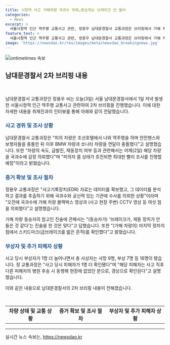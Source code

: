 ```yaml
---
title: 시청역 사고 가해차량 국과수 의뢰…동승자는 브레이크 안 들어
categories:
  - News
excerpt: >
  서울시청역 인근 역주행 교통사고 관련, 정용우 남대문경찰서 교통과장은 브리핑에서 가해 차량을 국립과학수사연구원에 의뢰했다고 전했습니다. 또한 사고 당시 총 사상자는 사망 9명, 부상 7명 등 16명이며, 추가 피해자가 확인되었다고 밝혔습니다. 이에 따라 차량의 속도, 제동장치 여부 등에 대한 조사가 진행되고 있습니다.
feature_text: >
  서울시청역 인근 역주행 교통사고 관련, 정용우 남대문경찰서 교통과장은 브리핑에서 가해 차량을 국립과학수사연구원에 의뢰했다고 전했습니다. 또한 사고 당시 총 사상자는 사망 9명, 부상 7명 등 16명이며, 추가 피해자가 확인되었다고 밝혔습니다. 이에 따라 차량의 속도, 제동장치 여부 등에 대한 조사가 진행되고 있습니다.
image: 'https://newsdao.kr/res/images/meta/newsdao_breakingnews.jpg'
---
```


<p><img src="https://newsdao.kr/res/images/meta/newsdao_breakingnews.jpg" alt="ontimetimes 속보" /></p>

<h2 data-ke-size="size26">남대문경찰서 2차 브리핑 내용</h2>

<p data-ke-size="size16">&nbsp;</p>

<p>남대문경찰서 교통과장인 정용우 씨는 오늘(3일) 서울 남대문경찰서에서 1일 저녁 발생한 서울시청역 인근 역주행 교통사고 관련하여 2차 브리핑을 진행했습니다. 이에 대한 자세한 내용을 취재진과의 인터뷰를 통해 아래와 같이 전달했습니다.</p>

<h3><b><span style="color: #1a5490;">사고 경위 및 조사 상황</span></b></h3>

<p>남대문경찰서 교통과장은 "피의 차량은 조선호텔에서 나와 역주행을 하며 안전펜스와 보행자들을 충돌한 뒤 이후 BMW 차량과 쏘나타 차량을 연달아 충돌했다"고 설명했습니다. 또한 "차량의 속도, 급발진, 제동장치 여부 등과 관련해서는 어제(2일) 해당 차량을 국과수에 감정 의뢰했다"며 "피의자 몸 상태가 호전되면 최대한 빨리 조사를 진행할 예정"이라고 밝혔습니다.</p>

<h3><b><span style="color: #1a5490;">증거 확보 및 조사 절차</span></b></h3>

<p>정용우 교통과장은 "사고기록장치(EDR) 자료는 데이터를 확보했고, 그 데이터를 분석하고 결과를 추출하기 위해 국과수와 공신력 있는 기관에 수사를 의뢰한 상황"이라며 "오전에 국과수에 가해 차량 블랙박스 영상과 (사고 현장 주변) CCTV 영상 등 여섯 점을 의뢰했다"고 설명했습니다.</p>

<p>가해 차량 동승자의 참고인 진술에 관해서는 "(동승자가) '브레이크가, 제동 장치가 안 들은 것 같다'는 진술을 한 것은 맞다"고 답했습니다. 또한 "(가해 차량의) 마지막 정차지점에서 스키드마크(급브레이크를 밟은 흔적)를 확인했다"고 밝혔습니다.</p>

<h3><b><span style="color: #1a5490;">부상자 및 추가 피해자 상황</span></b></h3>

<p>사고 당시 부상자가 1명 더 늘어나면서 총 사상자는 사망 9명, 부상 7명 등 16명이 됐습니다. 정 교통과장은 "사고 당시 피해자가 1명 더 확인됐다"며 "해당 피해자는 사고 직후 다른 피해자의 병원 후송 시 동행해 현장에 없었던 분으로, 경상으로 확인된다"고 설명했습니다.</p>

<p>이와 같은 내용으로 남대문경찰서의 2차 브리핑 내용이 전해졌습니다.</p>

<p data-ke-size="size16">&nbsp;</p>

<table>
    <tbody>
        <tr>
            <td style="text-align: center; height: 17px;"><b>차량 상태 및 교통 상황</b></td>
            <td style="text-align: center; height: 17px;"><b>증거 확보 및 조사 절차</b></td>
            <td style="text-align: center; height: 17px;"><b>부상자 및 추가 피해자 상황</b></td>
        </tr>
    </tbody>
</table>

<hr>
실시간 뉴스 속보는, <a href="https://newsdao.kr" rel="dofollow">https://newsdao.kr</a>


